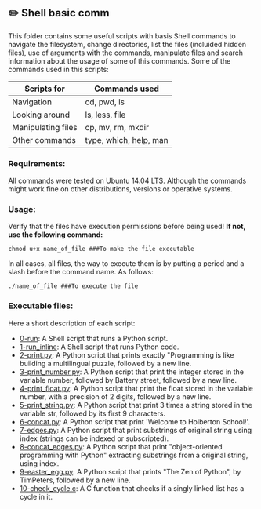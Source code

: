 ## :pencil2: Shell basic comm
This folder contains some useful scripts with basis Shell commands to navigate the filesystem, change directories, list the files (incluided hidden files), use of arguments with the commands, manipulate files and search information about the usage of some of this commands. Some of the commands used in this scripts:

| Scripts for |Commands used|
|--|--|
| Navigation | cd, pwd, ls | 
| Looking around | ls, less, file |
| Manipulating files | cp, mv, rm, mkdir|
| Other commands | type, which, help, man |

### Requirements:
All commands were tested on Ubuntu 14.04 LTS. Although the commands might work fine on other distributions, versions or operative systems.

### Usage:
Verify that the files have execution permissions before being used! **If not, use the following command:**

    chmod u+x name_of_file ###To make the file executable

In all cases, all files, the way to execute them is by putting a period and a slash before the command name. As follows:

    ./name_of_file ###To execute the file

### Executable files:

Here a short description of each script:
+ [0-run](https://github.com/dmhenaopa/holbertonschool-higher_level_programming/blob/master/0x00-python-hello_world/0-run): A Shell script that runs a Python script.
+ [1-run_inline](https://github.com/dmhenaopa/holbertonschool-higher_level_programming/blob/master/0x00-python-hello_world/1-run_inline): A Shell script that runs Python code.
+ [2-print.py](https://github.com/dmhenaopa/holbertonschool-higher_level_programming/blob/master/0x00-python-hello_world/2-print.py): A Python script that prints exactly "Programming is like building a multilingual puzzle, followed by a new line.
+ [3-print_number.py](https://github.com/dmhenaopa/holbertonschool-higher_level_programming/blob/master/0x00-python-hello_world/3-print_number.py): A Python script that print the integer stored in the variable number, followed by Battery street, followed by a new line.
+ [4-print_float.py](https://github.com/dmhenaopa/holbertonschool-higher_level_programming/blob/master/0x00-python-hello_world/4-print_float.py): A Python script that print the float stored in the variable number, with a precision of 2 digits, followed by a new line. 
+ [5-print_string.py](https://github.com/dmhenaopa/holbertonschool-higher_level_programming/blob/master/0x00-python-hello_world/5-print_string.py): A Python script that print 3 times a string stored in the variable str, followed by its first 9 characters.
+ [6-concat.py](https://github.com/dmhenaopa/holbertonschool-higher_level_programming/blob/master/0x00-python-hello_world/6-concat.py): A Python script that print 'Welcome to Holberton School!'.
+ [7-edges.py](https://github.com/dmhenaopa/holbertonschool-higher_level_programming/blob/master/0x00-python-hello_world/7-edges.py): A Python script that print substrings of original string using index (strings can be indexed or subscripted).
+ [8-concat_edges.py](https://github.com/dmhenaopa/holbertonschool-higher_level_programming/blob/master/0x00-python-hello_world/8-concat_edges.py): A Python script that print "object-oriented programming with Python" extracting substrings from a original string, using index.
+ [9-easter_egg.py](https://github.com/dmhenaopa/holbertonschool-higher_level_programming/blob/master/0x00-python-hello_world/9-easter_egg.py): A Python script that prints "The Zen of Python", by TimPeters, followed by a new line.
+ [10-check_cycle.c](https://github.com/dmhenaopa/holbertonschool-higher_level_programming/blob/master/0x00-python-hello_world/10-check_cycle.c): A C function that checks if a singly linked list has a cycle in it.
<!--stackedit_data:
eyJoaXN0b3J5IjpbLTE4MzMzOTkzMTddfQ==
-->